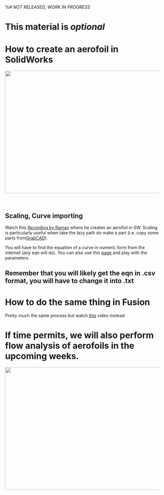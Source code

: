 %# *NOT RELEASED, WORK IN PROGRESS*
# This material is *optional*

# How to create an aerofoil in SolidWorks

<p align="center">
 <img  width="900" height="400" src="https://github.com/Robotics-Club-IIT-BHU/HDS-SummperCamp21/blob/main/media/image001-1.png">
 <p align="center">
 <i></i><br> 
</p>

## Scaling, Curve importing

Watch this [Recording by Raman](https://www.youtube.com/watch?v=cw2xplXarr0) where he creates an aerofoil in SW. Scaling is particularly useful when take the lazy path do make a part (i.e. copy some parts from[GrabCAD](grabcad.com/)). 

You will have to find the equation of a curve in numeric form from the internet (any eqn will do). You can also use this [page](http://airfoiltools.com/airfoil/naca4digit) and play with the parameters.


## Remember that you will likely get the eqn in .csv format, you will have to change it into .txt

# How to do the same thing in Fusion

Pretty much the same process but watch [this](https://www.youtube.com/watch?v=Y-Y5jClGnbM) video instead.


# If time permits, we will also perform flow analysis of aerofoils in the upcoming weeks.

<p align="center">
 <img  width="900" height="400" src="https://github.com/Robotics-Club-IIT-BHU/HDS-SummperCamp21/blob/main/media/image010-1.png">
 <p align="center">
 <i></i><br> 
</p>



